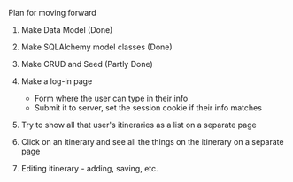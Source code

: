 Plan for moving forward

1) Make Data Model (Done)
2) Make SQLAlchemy model classes (Done)
3) Make CRUD and Seed (Partly Done)

4) Make a log-in page
    - Form where the user can type in their info
    - Submit it to server, set the session cookie if their info matches

5) Try to show all that user's itineraries as a list on a separate page

6) Click on an itinerary and see all the things on the itinerary on a separate page

7) Editing itinerary - adding, saving, etc.